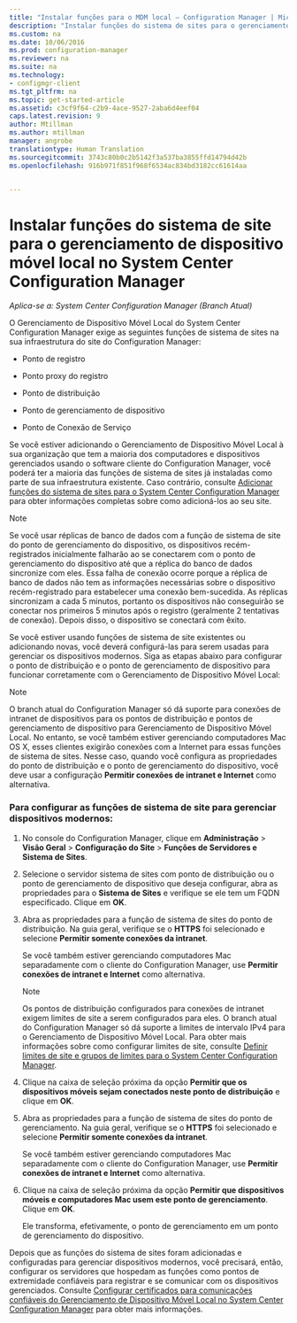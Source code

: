 ```yaml
---
title: "Instalar funções para o MDM local – Configuration Manager | Microsoft Docs"
description: "Instalar funções do sistema de sites para o gerenciamento de dispositivo móvel local no System Center Configuration Manager."
ms.custom: na
ms.date: 10/06/2016
ms.prod: configuration-manager
ms.reviewer: na
ms.suite: na
ms.technology:
- configmgr-client
ms.tgt_pltfrm: na
ms.topic: get-started-article
ms.assetid: c3cf9f64-c2b9-4ace-9527-2aba6d4eef04
caps.latest.revision: 9
author: Mtillman
ms.author: mtillman
manager: angrobe
translationtype: Human Translation
ms.sourcegitcommit: 3743c80b0c2b5142f3a537ba3855ffd14794d42b
ms.openlocfilehash: 916b971f851f968f6534ac834bd3182cc61614aa


---
```

# <a name="install-site-system-roles-for-on-premises-mobile-device-management-in-system-center-configuration-manager"></a>Instalar funções do sistema de site para o gerenciamento de dispositivo móvel local no System Center Configuration Manager

*Aplica-se a: System Center Configuration Manager (Branch Atual)*

O Gerenciamento de Dispositivo Móvel Local do System Center Configuration Manager exige as seguintes funções de sistema de sites na sua infraestrutura do site do Configuration Manager:  

-   Ponto de registro  

-   Ponto proxy do registro  

-   Ponto de distribuição  

-   Ponto de gerenciamento de dispositivo  

-   Ponto de Conexão de Serviço  

 Se você estiver adicionando o Gerenciamento de Dispositivo Móvel Local à sua organização que tem a maioria dos computadores e dispositivos gerenciados usando o software cliente do Configuration Manager, você poderá ter a maioria das funções de sistema de sites já instaladas como parte de sua infraestrutura existente. Caso contrário, consulte [Adicionar funções do sistema de sites para o System Center Configuration Manager](../../core/servers/deploy/configure/add-site-system-roles.md) para obter informações completas sobre como adicioná-los ao seu site.  

> [!NOTE]  
>  Se você usar réplicas de banco de dados com a função de sistema de site do ponto de gerenciamento do dispositivo, os dispositivos recém-registrados inicialmente falharão ao se conectarem com o ponto de gerenciamento do dispositivo até que a réplica do banco de dados sincronize com eles. Essa falha de conexão ocorre porque a réplica de banco de dados não tem as informações necessárias sobre o dispositivo recém-registrado para estabelecer uma conexão bem-sucedida. As réplicas sincronizam a cada 5 minutos, portanto os dispositivos não conseguirão se conectar nos primeiros 5 minutos após o registro (geralmente 2 tentativas de conexão). Depois disso, o dispositivo se conectará com êxito.  

 Se você estiver usando funções de sistema de site existentes ou adicionando novas, você deverá configurá-las para serem usadas para gerenciar os dispositivos modernos. Siga as etapas abaixo para configurar o ponto de distribuição e o ponto de gerenciamento de dispositivo para funcionar corretamente com o Gerenciamento de Dispositivo Móvel Local:  

> [!NOTE]  
>  O branch atual do Configuration Manager só dá suporte para conexões de intranet de dispositivos para os pontos de distribuição e pontos de gerenciamento de dispositivo para Gerenciamento de Dispositivo Móvel Local. No entanto, se você também estiver gerenciando computadores Mac OS X, esses clientes exigirão conexões com a Internet para essas funções de sistema de sites. Nesse caso, quando você configura as propriedades do ponto de distribuição e o ponto de gerenciamento do dispositivo, você deve usar a configuração **Permitir conexões de intranet e Internet** como alternativa.  

### <a name="to-configure-site-system-roles-to-manage-modern-devices"></a>Para configurar as funções de sistema de site para gerenciar dispositivos modernos:  

1.  No console do Configuration Manager, clique em **Administração** > **Visão Geral** > **Configuração do Site** > **Funções de Servidores e Sistema de Sites**.  

2.  Selecione o servidor sistema de sites com ponto de distribuição ou o ponto de gerenciamento de dispositivo que deseja configurar, abra as propriedades para o **Sistema de Sites** e verifique se ele tem um FQDN especificado. Clique em **OK**.  

3.  Abra as propriedades para a função de sistema de sites do ponto de distribuição. Na guia geral, verifique se o **HTTPS** foi selecionado e selecione **Permitir somente conexões da intranet**.  

     Se você também estiver gerenciando computadores Mac separadamente com o cliente do Configuration Manager, use **Permitir conexões de intranet e Internet** como alternativa.  

    > [!NOTE]  
    >  Os pontos de distribuição configurados para conexões de intranet exigem limites de site a serem configurados para eles. O branch atual do Configuration Manager só dá suporte a limites de intervalo IPv4 para o Gerenciamento de Dispositivo Móvel Local. Para obter mais informações sobre como configurar limites de site, consulte [Definir limites de site e grupos de limites para o System Center Configuration Manager](../../core/servers/deploy/configure/define-site-boundaries-and-boundary-groups.md).  

4.  Clique na caixa de seleção próxima da opção **Permitir que os dispositivos móveis sejam conectados neste ponto de distribuição** e clique em **OK**.  

5.  Abra as propriedades para a função de sistema de sites do ponto de gerenciamento. Na guia geral, verifique se o **HTTPS** foi selecionado e selecione **Permitir somente conexões da intranet**.  

     Se você também estiver gerenciando computadores Mac separadamente com o cliente do Configuration Manager, use **Permitir conexões de intranet e Internet** como alternativa.  

6.  Clique na caixa de seleção próxima da opção **Permitir que dispositivos móveis e computadores Mac usem este ponto de gerenciamento**. Clique em **OK**.  

     Ele transforma, efetivamente, o ponto de gerenciamento em um ponto de gerenciamento do dispositivo.  

 Depois que as funções do sistema de sites foram adicionadas e configuradas para gerenciar dispositivos modernos, você precisará, então, configurar os servidores que hospedam as funções como pontos de extremidade confiáveis para registrar e se comunicar com os dispositivos gerenciados. Consulte [Configurar certificados para comunicações confiáveis do Gerenciamento de Dispositivo Móvel Local no System Center Configuration Manager](../../mdm/get-started/set-up-certificates-on-premises-mdm.md) para obter mais informações.  



<!--HONumber=Jan17_HO4-->


